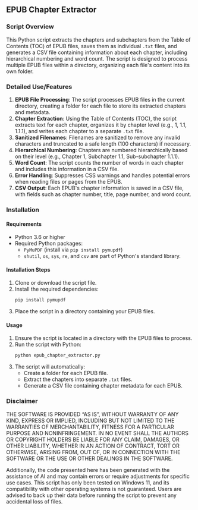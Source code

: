 ## EPUB Chapter Extractor
### Script Overview
This Python script extracts the chapters and subchapters from the Table of Contents (TOC) of EPUB files, saves them as individual `.txt` files, and generates a CSV file containing information about each chapter, including hierarchical numbering and word count. The script is designed to process multiple EPUB files within a directory, organizing each file's content into its own folder.

### Detailed Use/Features
1. **EPUB File Processing**: The script processes EPUB files in the current directory, creating a folder for each file to store its extracted chapters and metadata.
2. **Chapter Extraction**: Using the Table of Contents (TOC), the script extracts text for each chapter, organizes it by chapter level (e.g., 1, 1.1, 1.1.1), and writes each chapter to a separate `.txt` file.
3. **Sanitized Filenames**: Filenames are sanitized to remove any invalid characters and truncated to a safe length (100 characters) if necessary.
4. **Hierarchical Numbering**: Chapters are numbered hierarchically based on their level (e.g., Chapter 1, Subchapter 1.1, Sub-subchapter 1.1.1).
5. **Word Count**: The script counts the number of words in each chapter and includes this information in a CSV file.
6. **Error Handling**: Suppresses CSS warnings and handles potential errors when reading files or pages from the EPUB.
7. **CSV Output**: Each EPUB's chapter information is saved in a CSV file, with fields such as chapter number, title, page number, and word count.

### Installation
#### Requirements
- Python 3.6 or higher
- Required Python packages:
  - `PyMuPDF` (install via `pip install pymupdf`)
  - `shutil`, `os`, `sys`, `re`, and `csv` are part of Python's standard library.

#### Installation Steps
1. Clone or download the script file.
2. Install the required dependencies:
   ```bash
   pip install pymupdf
   ```
3. Place the script in a directory containing your EPUB files.

#### Usage
1. Ensure the script is located in a directory with the EPUB files to process.
2. Run the script with Python:
   ```bash
   python epub_chapter_extractor.py
   ```
3. The script will automatically:
   - Create a folder for each EPUB file.
   - Extract the chapters into separate `.txt` files.
   - Generate a CSV file containing chapter metadata for each EPUB.

### Disclaimer
THE SOFTWARE IS PROVIDED “AS IS”, WITHOUT WARRANTY OF ANY KIND, EXPRESS OR IMPLIED, INCLUDING BUT NOT LIMITED TO THE WARRANTIES OF MERCHANTABILITY, FITNESS FOR A PARTICULAR PURPOSE AND NONINFRINGEMENT. IN NO EVENT SHALL THE AUTHORS OR COPYRIGHT HOLDERS BE LIABLE FOR ANY CLAIM, DAMAGES, OR OTHER LIABILITY, WHETHER IN AN ACTION OF CONTRACT, TORT OR OTHERWISE, ARISING FROM, OUT OF, OR IN CONNECTION WITH THE SOFTWARE OR THE USE OR OTHER DEALINGS IN THE SOFTWARE.

Additionally, the code presented here has been generated with the assistance of AI and may contain errors or require adjustments for specific use cases. This script has only been tested on Windows 11, and its compatibility with other operating systems is not guaranteed. Users are advised to back up their data before running the script to prevent any accidental loss of files.